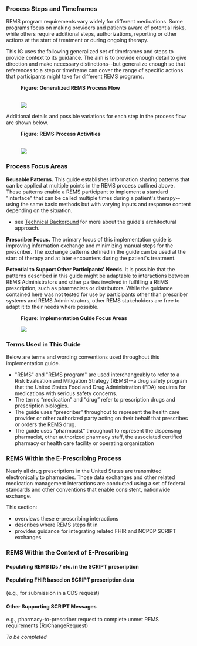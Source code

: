 ### Process Steps and Timeframes
REMS program requirements vary widely for different medications. Some programs focus on making providers and patients aware of potential risks, while others require additional steps, authorizations, reporting or other actions at the start of treatment or during ongoing therapy.

This IG uses the following generalized set of timeframes and steps to provide context to its guidance. The aim is to provide enough detail to give direction and make necessary distinctions--but generalize enough so that references to a step or timeframe can cover the range of specific actions that participants might take for different REMS programs.

<div>
<figure class="figure">
<figcaption class="figure-caption"><strong>Figure: Generalized REMS Process Flow</strong></figcaption>
  <br />
  <p>
  <img src="flow.png" style="float:none">  
  </p>
</figure>
</div>
<p></p>

<p></p>
Additional details and possible variations for each step in the process flow are shown below.
<p></p>

<div>
<figure class="figure">
<figcaption class="figure-caption"><strong>Figure: REMS Process Activities</strong></figcaption>
  <br />
  <p>
  <img src="steps.png" style="float:none">  
  </p>
</figure>
</div>
<p></p>


### Process Focus Areas

**Reusable Patterns.** This guide establishes information sharing patterns that can be applied at multiple points in the REMS process outlined above. These patterns enable a REMS participant to implement a standard "interface" that can be called multiple times during a patient's therapy--using the same basic methods but with varying inputs and response content depending on the situation.
- see [Technical Background](technical-background.html) for more about the guide's architectural approach.

**Prescriber Focus.** The primary focus of this implementation guide is improving information exchange and minimizing manual steps for the prescriber. The exchange patterns defined in the guide can be used at the start of therapy and at later encounters during the patient's treatment. 
 
**Potential to Support Other Participants' Needs**. It is possible that the patterns described in this guide might be adaptable to interactions between REMS Administrators and other parties involved in fulfilling a REMS prescription, such as pharmacists or distributors. While the guidance contained here was not tested for use by participants other than prescriber systems and REMS Administrators, other REMS stakeholders are free to adapt it to their needs where possible.


<div>
<figure class="figure">
<figcaption class="figure-caption"><strong>Figure: Implementation Guide Focus Areas</strong></figcaption>
  <p>
  <img src="focus-areas.png" style="float:none">  
  </p>
</figure>
</div>
<p></p>



### Terms Used in This Guide
Below are terms and wording conventions used throughout this implementation guide.

- "REMS" and "REMS program" are used interchangeably to refer to a Risk Evaluation and Mitigation Strategy (REMS)--a drug safety program that the United States Food and Drug Administration (FDA) requires for medications with serious safety concerns.
- The terms “medication” and “drug” refer to prescription drugs and prescription biologics.
- The guide uses “prescriber” throughout to represent the health care provider or other authorized party acting on their behalf that prescribes or orders the REMS drug.
- The guide uses “pharmacist” throughout to represent the dispensing pharmacist, other authorized pharmacy staff, the associated certified pharmacy or health care facility or operating organization
<p></p>


### REMS Within the E-Prescribing Process
Nearly all drug prescriptions in the United States are transmitted electronically to pharmacies. Those data exchanges and other related medication management interactions are conducted using a set of federal standards and other conventions that enable consistent, nationwide exchange.

This section: 
- overviews these e-prescribing interactions
- describes where REMS steps fit in
- provides guidance for integrating related FHIR and NCPDP SCRIPT exchanges


### REMS Within the Context of E-Prescribing

#### Populating REMS IDs / etc. in the SCRIPT prescription

#### Populating FHIR based on SCRIPT prescription data 
(e.g., for submission in a CDS request)

#### Other Supporting SCRIPT Messages
e.g., pharmacy-to-prescriber request to complete unmet REMS requirements (RxChangeRequest)

<p></p>

_To be completed_
<p></p>
